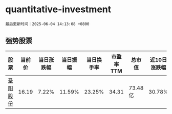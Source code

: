 # quantitative-investment

`最后更新时间：2025-06-04 14:13:08 +0800`

## 强势股票

|股票|当前价|当日涨跌幅|当日振幅|当日换手率|市盈率TTM|总市值|近10日涨跌幅|
|----|----|----|----|----|----|----|----|
|[圣阳股份](https://xueqiu.com/S/SZ002580)|16.19|7.22%|11.59%|23.25%|34.31|73.48亿|30.78%|
